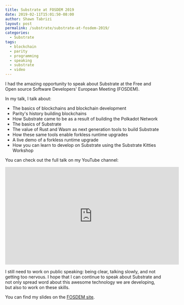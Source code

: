 ```yaml
---
title: Substrate at FOSDEM 2019
date: 2019-02-11T15:01:50-08:00
author: Shawn Tabrizi
layout: post
permalink: /substrate/substrate-at-fosdem-2019/
categories:
  - Substrate
tags:
  - blockchain
  - parity
  - programming
  - speaking
  - substrate
  - video
---
```

I had the amazing opportunity to speak about Substrate at the Free and Open source Software Developers' European Meeting (FOSDEM).

In my talk, I talk about:

* The basics of blockchains and blockchain development
* Parity's history building blockchains
* How Substrate came to be as a result of building the Polkadot Network
* The basics of Substrate
* The value of Rust and Wasm as next generation tools to build Substrate
* How these same tools enable forkless runtime upgrades
* A live demo of a forkless runtime upgrade
* How you can learn to develop on Substrate using the Substrate Kitties Workshop

You can check out the full talk on my YouTube channel:

<iframe width="560" height="315" src="https://www.youtube.com/embed/ELubZ6Rl3iI" frameborder="0" allow="accelerometer; autoplay; encrypted-media; gyroscope; picture-in-picture" allowfullscreen></iframe>


I still need to work on public speaking: being clear, talking slowly, and not getting too nervous. I hope that I can continue to speak about Substrate and not only spread word about this awesome technology we are developing, but also to work on these skills.

You can find my slides on the [FOSDEM site](https://fosdem.org/2019/schedule/event/substrate/).